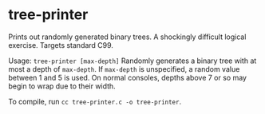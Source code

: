 # tree-printer
Prints out randomly generated binary trees. A shockingly difficult logical exercise. Targets standard C99.

Usage: `tree-printer [max-depth]`
Randomly generates a binary tree with at most a depth of `max-depth`. If `max-depth` is unspecified, a random value between 1 and 5 is used. On normal consoles, depths above 7 or so may begin to wrap due to their width.

To compile, run `cc tree-printer.c -o tree-printer`.
